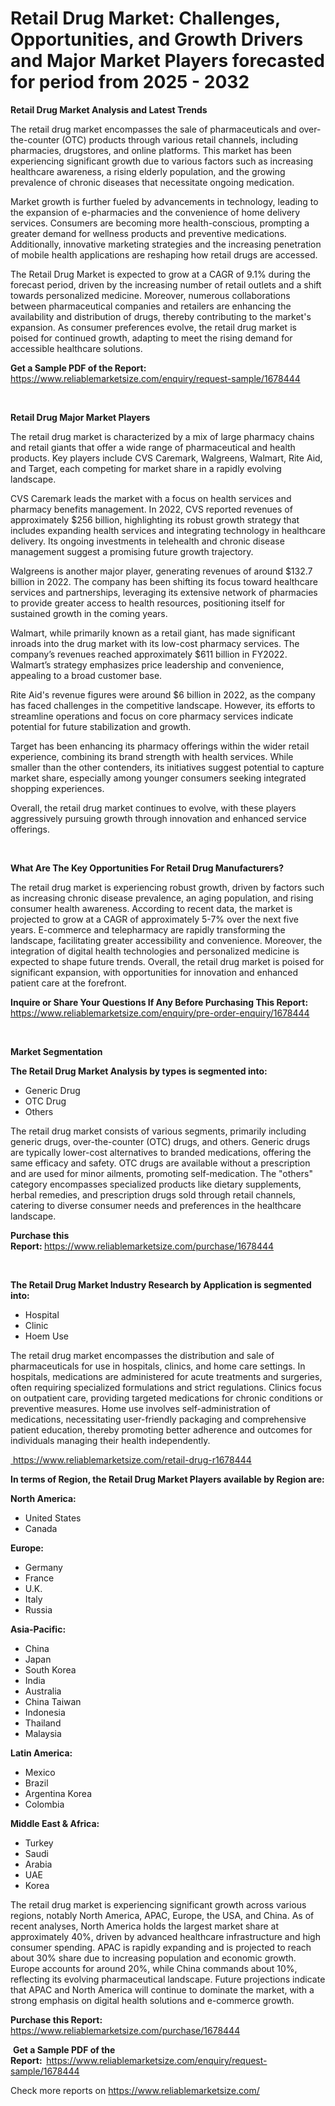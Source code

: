 <p><h1>Retail Drug Market: Challenges, Opportunities, and Growth Drivers and Major Market Players forecasted for period from 2025 - 2032</h1></p><p><strong>Retail Drug Market Analysis and Latest Trends</strong></p>
<p><p>The retail drug market encompasses the sale of pharmaceuticals and over-the-counter (OTC) products through various retail channels, including pharmacies, drugstores, and online platforms. This market has been experiencing significant growth due to various factors such as increasing healthcare awareness, a rising elderly population, and the growing prevalence of chronic diseases that necessitate ongoing medication.</p><p>Market growth is further fueled by advancements in technology, leading to the expansion of e-pharmacies and the convenience of home delivery services. Consumers are becoming more health-conscious, prompting a greater demand for wellness products and preventive medications. Additionally, innovative marketing strategies and the increasing penetration of mobile health applications are reshaping how retail drugs are accessed.</p><p>The Retail Drug Market is expected to grow at a CAGR of 9.1% during the forecast period, driven by the increasing number of retail outlets and a shift towards personalized medicine. Moreover, numerous collaborations between pharmaceutical companies and retailers are enhancing the availability and distribution of drugs, thereby contributing to the market's expansion. As consumer preferences evolve, the retail drug market is poised for continued growth, adapting to meet the rising demand for accessible healthcare solutions.</p></p>
<p><strong>Get a Sample PDF of the Report:&nbsp;</strong> <a href="https://www.reliablemarketsize.com/enquiry/request-sample/1678444?utm_campaign=3104&utm_medium=2&utm_source=Github&utm_content=ia&utm_term=08032025&utm_id=retail-drug">https://www.reliablemarketsize.com/enquiry/request-sample/1678444</a></p>
<p>&nbsp;</p>
<p><strong>Retail Drug Major Market Players</strong></p>
<p><p>The retail drug market is characterized by a mix of large pharmacy chains and retail giants that offer a wide range of pharmaceutical and health products. Key players include CVS Caremark, Walgreens, Walmart, Rite Aid, and Target, each competing for market share in a rapidly evolving landscape.</p><p>CVS Caremark leads the market with a focus on health services and pharmacy benefits management. In 2022, CVS reported revenues of approximately $256 billion, highlighting its robust growth strategy that includes expanding health services and integrating technology in healthcare delivery. Its ongoing investments in telehealth and chronic disease management suggest a promising future growth trajectory.</p><p>Walgreens is another major player, generating revenues of around $132.7 billion in 2022. The company has been shifting its focus toward healthcare services and partnerships, leveraging its extensive network of pharmacies to provide greater access to health resources, positioning itself for sustained growth in the coming years.</p><p>Walmart, while primarily known as a retail giant, has made significant inroads into the drug market with its low-cost pharmacy services. The company’s revenues reached approximately $611 billion in FY2022. Walmart’s strategy emphasizes price leadership and convenience, appealing to a broad customer base.</p><p>Rite Aid's revenue figures were around $6 billion in 2022, as the company has faced challenges in the competitive landscape. However, its efforts to streamline operations and focus on core pharmacy services indicate potential for future stabilization and growth.</p><p>Target has been enhancing its pharmacy offerings within the wider retail experience, combining its brand strength with health services. While smaller than the other contenders, its initiatives suggest potential to capture market share, especially among younger consumers seeking integrated shopping experiences.</p><p>Overall, the retail drug market continues to evolve, with these players aggressively pursuing growth through innovation and enhanced service offerings.</p></p>
<p>&nbsp;</p>
<p><strong>What Are The Key Opportunities For Retail Drug Manufacturers?</strong></p>
<p><p>The retail drug market is experiencing robust growth, driven by factors such as increasing chronic disease prevalence, an aging population, and rising consumer health awareness. According to recent data, the market is projected to grow at a CAGR of approximately 5-7% over the next five years. E-commerce and telepharmacy are rapidly transforming the landscape, facilitating greater accessibility and convenience. Moreover, the integration of digital health technologies and personalized medicine is expected to shape future trends. Overall, the retail drug market is poised for significant expansion, with opportunities for innovation and enhanced patient care at the forefront.</p></p>
<p><strong>Inquire or Share Your Questions If Any Before Purchasing This Report:</strong> <a href="https://www.reliablemarketsize.com/enquiry/pre-order-enquiry/1678444?utm_campaign=3104&utm_medium=2&utm_source=Github&utm_content=ia&utm_term=08032025&utm_id=retail-drug">https://www.reliablemarketsize.com/enquiry/pre-order-enquiry/1678444</a></p>
<p>&nbsp;</p>
<p><strong>Market Segmentation</strong></p>
<p><strong>The Retail Drug Market Analysis by types is segmented into:</strong></p>
<p><ul><li>Generic Drug</li><li>OTC Drug</li><li>Others</li></ul></p>
<p><p>The retail drug market consists of various segments, primarily including generic drugs, over-the-counter (OTC) drugs, and others. Generic drugs are typically lower-cost alternatives to branded medications, offering the same efficacy and safety. OTC drugs are available without a prescription and are used for minor ailments, promoting self-medication. The "others" category encompasses specialized products like dietary supplements, herbal remedies, and prescription drugs sold through retail channels, catering to diverse consumer needs and preferences in the healthcare landscape.</p></p>
<p><strong>Purchase this Report:&nbsp;</strong><a href="https://www.reliablemarketsize.com/purchase/1678444?utm_campaign=3104&utm_medium=2&utm_source=Github&utm_content=ia&utm_term=08032025&utm_id=retail-drug">https://www.reliablemarketsize.com/purchase/1678444</a></p>
<p>&nbsp;</p>
<p><strong>The Retail Drug Market Industry Research by Application is segmented into:</strong></p>
<p><ul><li>Hospital</li><li>Clinic</li><li>Hoem Use</li></ul></p>
<p><p>The retail drug market encompasses the distribution and sale of pharmaceuticals for use in hospitals, clinics, and home care settings. In hospitals, medications are administered for acute treatments and surgeries, often requiring specialized formulations and strict regulations. Clinics focus on outpatient care, providing targeted medications for chronic conditions or preventive measures. Home use involves self-administration of medications, necessitating user-friendly packaging and comprehensive patient education, thereby promoting better adherence and outcomes for individuals managing their health independently.</p></p>
<p><a href="https://www.reliablemarketsize.com/retail-drug-r1678444?utm_campaign=3104&utm_medium=2&utm_source=Github&utm_content=ia&utm_term=08032025&utm_id=retail-drug">&nbsp;https://www.reliablemarketsize.com/retail-drug-r1678444</a></p>
<p><strong>In terms of Region, the Retail Drug Market Players available by Region are:</strong></p>
<p>
    <p> <strong> North America: </strong>
        <ul>
            <li>United States</li>
            <li>Canada</li>
        </ul>
        </p> 
    <p> <strong> Europe: </strong>
        <ul>
            <li>Germany</li>
            <li>France</li>
            <li>U.K.</li>
            <li>Italy</li>
            <li>Russia</li>
        </ul>
        </p> 
    <p> <strong> Asia-Pacific: </strong>
        <ul>
            <li>China</li>
            <li>Japan</li>
            <li>South Korea</li>
            <li>India</li>
            <li>Australia</li>
            <li>China Taiwan</li>
            <li>Indonesia</li>
            <li>Thailand</li>
            <li>Malaysia</li>
        </ul>
        </p> 
    <p> <strong> Latin America: </strong>
        <ul>
            <li>Mexico</li>
            <li>Brazil</li>
            <li>Argentina Korea</li>
            <li>Colombia</li>
        </ul>
        </p> 
    <p> <strong> Middle East & Africa: </strong>
        <ul>
            <li>Turkey</li>
            <li>Saudi</li>
            <li>Arabia</li>
            <li>UAE</li>
            <li>Korea</li>
        </ul>
    </p>
    </p>
<p><p>The retail drug market is experiencing significant growth across various regions, notably North America, APAC, Europe, the USA, and China. As of recent analyses, North America holds the largest market share at approximately 40%, driven by advanced healthcare infrastructure and high consumer spending. APAC is rapidly expanding and is projected to reach about 30% share due to increasing population and economic growth. Europe accounts for around 20%, while China commands about 10%, reflecting its evolving pharmaceutical landscape. Future projections indicate that APAC and North America will continue to dominate the market, with a strong emphasis on digital health solutions and e-commerce growth.</p></p>
<p><strong>Purchase this Report: </strong><a href="https://www.reliablemarketsize.com/purchase/1678444?utm_campaign=3104&utm_medium=2&utm_source=Github&utm_content=ia&utm_term=08032025&utm_id=retail-drug">https://www.reliablemarketsize.com/purchase/1678444</a></p>
<p>&nbsp;<strong>Get a Sample PDF of the Report:&nbsp;&nbsp;</strong><a href="https://www.reliablemarketsize.com/enquiry/request-sample/1678444?utm_campaign=3104&utm_medium=2&utm_source=Github&utm_content=ia&utm_term=08032025&utm_id=retail-drug">https://www.reliablemarketsize.com/enquiry/request-sample/1678444</a></p>
<p><strong></strong></p>
<p>Check more reports on <a href="https://www.reliablemarketsize.com/?utm_campaign=3104&utm_medium=2&utm_source=Github&utm_content=ia&utm_term=08032025&utm_id=retail-drug">https://www.reliablemarketsize.com/</a></p>